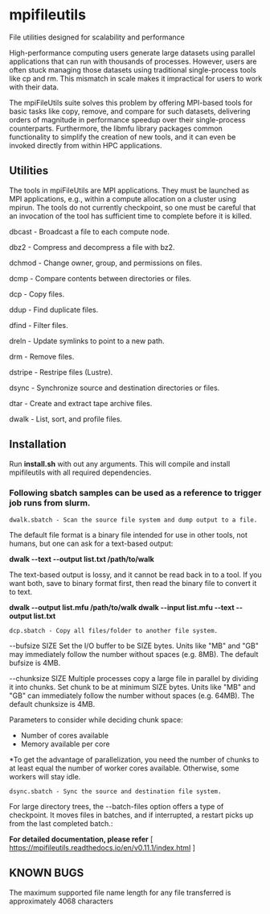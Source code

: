 # mpifileutils

File utilities designed for scalability and performance

High-performance computing users generate large datasets using parallel applications that can run with thousands of processes. However, users are often stuck managing those datasets using traditional single-process tools like cp and rm. This mismatch in scale makes it impractical for users to work with their data.

The mpiFileUtils suite solves this problem by offering MPI-based tools for basic tasks like copy, remove, and compare for such datasets, delivering orders of magnitude in performance speedup over their single-process counterparts. Furthermore, the libmfu library packages common functionality to simplify the creation of new tools, and it can even be invoked directly from within HPC applications.

## Utilities

The tools in mpiFileUtils are MPI applications. They must be launched as MPI applications, e.g., within a compute allocation on a cluster using mpirun. The tools do not currently checkpoint, so one must be careful that an invocation of the tool has sufficient time to complete before it is killed.

dbcast - Broadcast a file to each compute node.

dbz2 - Compress and decompress a file with bz2.

dchmod - Change owner, group, and permissions on files.

dcmp - Compare contents between directories or files.

dcp - Copy files.

ddup - Find duplicate files.

dfind - Filter files.

dreln - Update symlinks to point to a new path.

drm - Remove files.

dstripe - Restripe files (Lustre).

dsync - Synchronize source and destination directories or files.

dtar - Create and extract tape archive files.

dwalk - List, sort, and profile files.

## Installation

Run **install.sh** with out any arguments. This will compile and install mpifileutils with all required dependencies.

### Following sbatch samples can be used as a reference to trigger job runs from slurm.

```
dwalk.sbatch - Scan the source file system and dump output to a file.
```
  The default file format is a binary file intended for use in other tools, not humans, but one can ask for a text-based output:

  **dwalk --text --output list.txt /path/to/walk**

  The text-based output is lossy, and it cannot be read back in to a tool. If you want both, save to binary format first, then read the binary file to convert it to text.

  **dwalk --output list.mfu /path/to/walk
  dwalk --input list.mfu --text --output list.txt**

```
dcp.sbatch - Copy all files/folder to another file system.

```
--bufsize SIZE
Set the I/O buffer to be SIZE bytes. Units like "MB" and "GB" may immediately follow the number without spaces (e.g. 8MB). The default bufsize is 4MB.

--chunksize SIZE
Multiple processes copy a large file in parallel by dividing it into chunks. Set chunk to be at minimum SIZE bytes. Units like "MB" and "GB" can immediately follow the number without spaces (e.g. 64MB). The default chunksize is 4MB.
  
  Parameters to consider while deciding chunk space:
   - Number of cores available
   - Memory available per core
 
 *To get the advantage of parallelization, you need the number of chunks to at least equal the number of worker cores available. Otherwise, some workers will stay idle.

```
dsync.sbatch - Sync the source and destination file system.
```

 For large directory trees, the --batch-files option offers a type of checkpoint.
    It moves files in batches, and if interrupted, a restart picks up from the last completed batch.:


**For detailed documentation, please refer** [ https://mpifileutils.readthedocs.io/en/v0.11.1/index.html ]

## KNOWN BUGS

The maximum supported file name length for any file transferred is approximately 4068 characters
